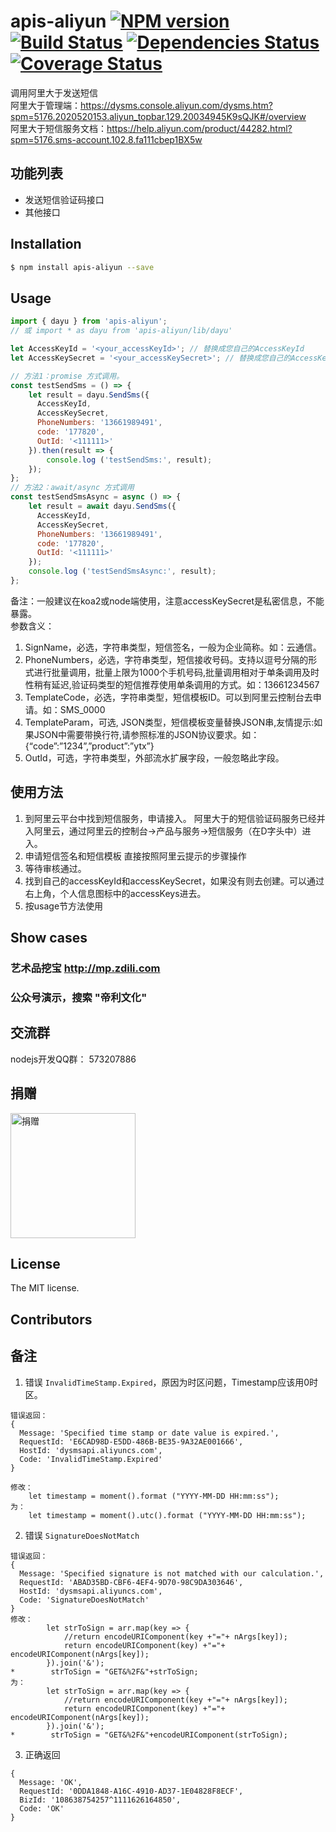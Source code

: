 apis-aliyun [![NPM version](https://badge.fury.io/js/apis-aliyun.png)](http://badge.fury.io/js/apis-aliyun) [![Build Status](https://travis-ci.org/windsome/apis-aliyun.png?branch=master)](https://travis-ci.org/windsome/apis-aliyun) [![Dependencies Status](https://david-dm.org/windsome/apis-aliyun.png)](https://david-dm.org/windsome/apis-aliyun) [![Coverage Status](https://coveralls.io/repos/windsome/apis-aliyun/badge.png)](https://coveralls.io/r/windsome/apis-aliyun)
======

调用阿里大于发送短信  
阿里大于管理端：<https://dysms.console.aliyun.com/dysms.htm?spm=5176.2020520153.aliyun_topbar.129.20034945K9sQJK#/overview>  
阿里大于短信服务文档：<https://help.aliyun.com/product/44282.html?spm=5176.sms-account.102.8.fa111cbep1BX5w>  

## 功能列表
+ 发送短信验证码接口
+ 其他接口

## Installation
```sh
$ npm install apis-aliyun --save
```

## Usage
```js
import { dayu } from 'apis-aliyun';
// 或 import * as dayu from 'apis-aliyun/lib/dayu'

let AccessKeyId = '<your_accessKeyId>'; // 替换成您自己的AccessKeyId
let AccessKeySecret = '<your_accessKeySecret>'; // 替换成您自己的AccessKeySecret

// 方法1：promise 方式调用。
const testSendSms = () => {
    let result = dayu.SendSms({
      AccessKeyId,
      AccessKeySecret,
      PhoneNumbers: '13661989491',
      code: '177820',
      OutId: '<111111>'
    }).then(result => {
        console.log ('testSendSms:', result);
    });
};
// 方法2：await/async 方式调用
const testSendSmsAsync = async () => {
    let result = await dayu.SendSms({
      AccessKeyId,
      AccessKeySecret,
      PhoneNumbers: '13661989491',
      code: '177820',
      OutId: '<111111>'
    });
    console.log ('testSendSmsAsync:', result);
};

```
备注：一般建议在koa2或node端使用，注意accessKeySecret是私密信息，不能暴露。  
参数含义：  
1. SignName，必选，字符串类型，短信签名，一般为企业简称。如：云通信。
2. PhoneNumbers，必选，字符串类型，短信接收号码。支持以逗号分隔的形式进行批量调用，批量上限为1000个手机号码,批量调用相对于单条调用及时性稍有延迟,验证码类型的短信推荐使用单条调用的方式。如：13661234567
3. TemplateCode，必选，字符串类型，短信模板ID。可以到阿里云控制台去申请。如：SMS_0000
4. TemplateParam，可选, JSON类型，短信模板变量替换JSON串,友情提示:如果JSON中需要带换行符,请参照标准的JSON协议要求。如：{“code”:”1234”,”product”:”ytx”}
5. OutId，可选，字符串类型，外部流水扩展字段，一般忽略此字段。

## 使用方法
1. 到阿里云平台中找到短信服务，申请接入。
    阿里大于的短信验证码服务已经并入阿里云，通过阿里云的控制台->产品与服务->短信服务（在D字头中）进入。
2. 申请短信签名和短信模板
    直接按照阿里云提示的步骤操作
3. 等待审核通过。
4. 找到自己的accessKeyId和accessKeySecret，如果没有则去创建。可以通过右上角，个人信息图标中的accessKeys进去。
5. 按usage节方法使用

## Show cases
### 艺术品挖宝 <http://mp.zdili.com>
### 公众号演示，搜索 "帝利文化"

## 交流群
nodejs开发QQ群： 573207886

## 捐赠
<img src="./219668615.jpg" width="200" alt="捐赠" align=center />

## License
The MIT license.

## Contributors

## 备注
1. 错误 `InvalidTimeStamp.Expired`，原因为时区问题，Timestamp应该用0时区。
```
错误返回：
{
  Message: 'Specified time stamp or date value is expired.',
  RequestId: 'E6CAD98D-E5DD-486B-BE35-9A32AE001666',
  HostId: 'dysmsapi.aliyuncs.com',
  Code: 'InvalidTimeStamp.Expired' 
}

修改：
    let timestamp = moment().format ("YYYY-MM-DD HH:mm:ss");
为：
    let timestamp = moment().utc().format ("YYYY-MM-DD HH:mm:ss");
```
2. 错误 `SignatureDoesNotMatch`
```
错误返回：
{
  Message: 'Specified signature is not matched with our calculation.',
  RequestId: 'ABAD35BD-CBF6-4EF4-9D70-98C9DA303646',
  HostId: 'dysmsapi.aliyuncs.com',
  Code: 'SignatureDoesNotMatch' 
}
修改：
        let strToSign = arr.map(key => {
            //return encodeURIComponent(key +"="+ nArgs[key]);
            return encodeURIComponent(key) +"="+ encodeURIComponent(nArgs[key]);
        }).join('&');
*        strToSign = "GET&%2F&"+strToSign;
为：
        let strToSign = arr.map(key => {
            //return encodeURIComponent(key +"="+ nArgs[key]);
            return encodeURIComponent(key) +"="+ encodeURIComponent(nArgs[key]);
        }).join('&');
*        strToSign = "GET&%2F&"+encodeURIComponent(strToSign);
```
3. 正确返回
```
{
  Message: 'OK',
  RequestId: '0DDA1848-A16C-4910-AD37-1E04828F8ECF',
  BizId: '108638754257^1111626164850',
  Code: 'OK' 
}
```
